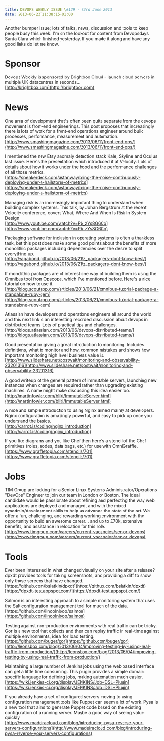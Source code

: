```yaml
---
title: DEVOPS WEEKLY ISSUE \#129 - 23rd June 2013 
date: 2013-06-23T11:38:15+01:00
---
```


Another bumper issue; lots of talks, news, discussion and tools to keep people busy this week. I'm on the lookout for content from Devopsdays Santa Clara which finished yesterday. If you made it along and have any good links do let me know.


Sponsor
======

Devops Weekly is sponsored by Brightbox Cloud - launch cloud servers in multiple UK datacentres in seconds...
<br>[http://brightbox.com](http://brightbox.com)


News
====

One area of development that's often been quite separate from the devops movement is front-end engineerings. This post proposes that increasingly there is lots of work for a front-end operations engineer around build processes, performance, measurement and automation.
<br>[http://www.smashingmagazine.com/2013/06/11/front-end-ops/](http://www.smashingmagazine.com/2013/06/11/front-end-ops/)


I mentioned the new Etsy anomaly detection stack Kale, Skyline and Oculus last issue. Here's the presentation which introduced it at Velocity. Lots of details about how it works under the hood and the performance challenges of all those metrics.
<br>[https://speakerdeck.com/astanway/bring-the-noise-continuously-deploying-under-a-hailstorm-of-metrics](https://speakerdeck.com/astanway/bring-the-noise-continuously-deploying-under-a-hailstorm-of-metrics)


Managing risk is an increasingly important thing to understand when building complex systems. This talk, by Johan Bergstrum at the recent Velocity conference, covers What, Where And When Is Risk In System Design.
<br>[http://www.youtube.com/watch?v=Pb_zYs8G6Co](http://www.youtube.com/watch?v=Pb_zYs8G6Co)


Packaging software for inclusion in operating systems is often a thankless task, but this post does make some good points about the benefits of more monolithic packages including dependencies over the desire to split everything up.
<br>[http://vagabond.github.io/2013/06/21/z_packagers-dont-know-best/](http://vagabond.github.io/2013/06/21/z_packagers-dont-know-best/)


If monolithic packages are of interest one way of building them is using the Omnibus tool from Opscope, which I've mentioned before. Here's a nice tutorial on how to use it.
<br>[http://blog.scoutapp.com/articles/2013/06/21/omnibus-tutorial-package-a-standalone-ruby-gem](http://blog.scoutapp.com/articles/2013/06/21/omnibus-tutorial-package-a-standalone-ruby-gem)


Atlassian have developers and operations engineers all around the world and this next link is an interesting recorded discussion about devops in distributed teams. Lots of practical tips and challenges.
<br>[http://blogs.atlassian.com/2013/06/devops-distributed-teams/](http://blogs.atlassian.com/2013/06/devops-distributed-teams/)


Good presentation giving a great introduction to monitoring. Includes definitions, what to monitor and how, common mistakes and shows how important monitoring high level business value is.
<br>[http://www.slideshare.net/postwait/monitoring-and-observability-23201316](http://www.slideshare.net/postwait/monitoring-and-observability-23201316)


A good writeup of the general pattern of immutable servers, launching new instances when changes are required rather than upgrading existing machines. A name might make discussing this idea easier too.
<br>[http://martinfowler.com/bliki/ImmutableServer.html](http://martinfowler.com/bliki/ImmutableServer.html)


A nice and simple introduction to using Nginx aimed mainly at developers. Nginx configuration is amazingly powerful, and easy to pick up once you understand the basics.
<br>[http://carrot.is/coding/nginx_introduction](http://carrot.is/coding/nginx_introduction)


If you like diagrams and you like Chef then here's a stencil of the Chef primitives (roles, nodes, data bags, etc.) for use with OmniGraffle.
<br>[https://www.graffletopia.com/stencils/701](https://www.graffletopia.com/stencils/701)


Jobs
====

TIM Group are looking for a Senior Linux Systems Administrator/Operations "DevOps" Engineer to join our team in London or Boston. The ideal candidate would be passionate about refining and perfecting the way web applications are deployed and managed, and with the mixed sysadmin/development skills to help us advance the state of the art. We offer a fun, challenging, and rewarding working environment with the opportunity to build an awesome career... and up to £70k, extensive benefits, and assistance in relocation for this role.
<br>[http://www.timgroup.com/careers/current-vacancies/senior-devops](http://www.timgroup.com/careers/current-vacancies/senior-devops)


Tools
====

Ever been interested in what changed visually on your site after a release? dpxdt provides tools for taking screenshots, and providing a diff to show only those screens that have changed.
<br>[https://github.com/bslatkin/dpxdt](https://github.com/bslatkin/dpxdt)
<br>[https://dpxdt-test.appspot.com/](https://dpxdt-test.appspot.com/)

Salmon is an interesting approach to a simple monitoring system that uses the Salt configuration management tool for much of the data.
<br>[https://github.com/lincolnloop/salmon](https://github.com/lincolnloop/salmon)


Testing against non-production environments with real traffic can be tricky. Gor is a new tool that collects and then can replay traffic in real-time against multiple environments, ideal for load testing.
<br>[https://github.com/buger/gor](https://github.com/buger/gor)
<br>[http://leonsbox.com/blog/2013/06/04/improving-testing-by-using-real-traffic-from-production/](http://leonsbox.com/blog/2013/06/04/improving-testing-by-using-real-traffic-from-production/)


Maintaining a large number of Jenkins jobs using the web based interface can get a little time consuming. This plugin provides a simple domain specific language for defining jobs, making automation much easier.
<br>[https://wiki.jenkins-ci.org/display/JENKINS/Job+DSL+Plugin](https://wiki.jenkins-ci.org/display/JENKINS/Job+DSL+Plugin)


If you already have a set of configured servers moving to using configuration management tools like Puppet can seem a lot of work. Pysa is a new tool that aims to generate Puppet code based on the existing configuration of a running server. Maybe a good way of seeing value quickly.
<br>[http://www.madeiracloud.com/blog/introducing-pysa-reverse-your-servers-configurations](http://www.madeiracloud.com/blog/introducing-pysa-reverse-your-servers-configurations)



